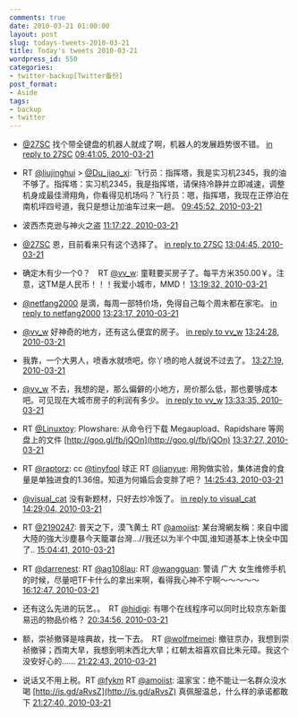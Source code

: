 ```yaml
---
comments: true
date: 2010-03-21 01:00:00
layout: post
slug: todays-tweets-2010-03-21
title: Today's tweets 2010-03-21
wordpress_id: 550
categories:
- twitter-backup[Twitter备份]
post_format:
- Aside
tags:
- backup
- twitter
---
```





  * [@27SC](http://twitter.com/27SC) 找个带全键盘的机器人就成了啊，机器人的发展趋势很不错。 [in reply to 27SC](http://twitter.com/27SC/statuses/10775218540) [09:41:05, 2010-03-21](http://twitter.com/gfrog/statuses/10799745334)





  * RT [@liujinghui](http://twitter.com/liujinghui) > [@Du_jiao_xi](http://twitter.com/Du_jiao_xi): 飞行员：指挥塔，我是实习机2345，我的油不够了。指挥塔：实习机2345，我是指挥塔，请保持冷静并立即减速，调整机身成最佳滑翔角，你看得见机场吗？飞行员：嗯，指挥塔，我现在正停泊在南机坪四号道，我只是想让加油车过来一趟。 [09:45:52, 2010-03-21](http://twitter.com/gfrog/statuses/10799927766)





  * 波西杰克逊与神火之盗 [11:17:22, 2010-03-21](http://twitter.com/gfrog/statuses/10803498460)





  * [@27SC](http://twitter.com/27SC) 恩，目前看来只有这个选择了。 [in reply to 27SC](http://twitter.com/27SC/statuses/10800495214) [13:04:45, 2010-03-21](http://twitter.com/gfrog/statuses/10807514065)





  * 确定木有少一个0？　RT [@vv_w](http://twitter.com/vv_w): 童鞋要买房子了。每平方米350.00￥。注意，这TM是人民币！！！我爱小城市，MMD！ [13:19:32, 2010-03-21](http://twitter.com/gfrog/statuses/10808012103)





  * [@netfang2000](http://twitter.com/netfang2000) 是滴，每周一部特价场，免得自己每个周末都在家宅。 [in reply to netfang2000](http://twitter.com/netfang2000/statuses/10804415552) [13:23:17, 2010-03-21](http://twitter.com/gfrog/statuses/10808136708)





  * [@vv_w](http://twitter.com/vv_w) 好神奇的地方，还有这么便宜的房子。 [in reply to vv_w](http://twitter.com/vv_w/statuses/10808066533) [13:24:28, 2010-03-21](http://twitter.com/gfrog/statuses/10808174883)





  * 我靠，一个大男人，喷香水就喷吧，你丫喷的呛人就说不过去了。 [13:27:19, 2010-03-21](http://twitter.com/gfrog/statuses/10808267952)





  * [@vv_w](http://twitter.com/vv_w) 不去，我想的是，那么偏僻的小地方，房价那么低，那也要够成本吧。可见现在大城市房子的利润有多少。 [in reply to vv_w](http://twitter.com/vv_w/statuses/10808257631) [13:33:35, 2010-03-21](http://twitter.com/gfrog/statuses/10808471194)





  * RT [@Linuxtoy](http://twitter.com/Linuxtoy): Plowshare: 从命令行下载 Megaupload、Rapidshare 等网盘上的文件 [http://goo.gl/fb/jQOn](http://goo.gl/fb/jQOn) [13:37:27, 2010-03-21](http://twitter.com/gfrog/statuses/10808594314)





  * RT [@raptorz](http://twitter.com/raptorz): cc [@tinyfool](http://twitter.com/tinyfool) 球正 RT [@lianyue](http://twitter.com/lianyue): 用狗做实验，集体进食的食量是单独进食的1.36倍。知道为何婚后会变胖了吧？ [14:25:43, 2010-03-21](http://twitter.com/gfrog/statuses/10810004532)





  * [@visual_cat](http://twitter.com/visual_cat) 没有新题材，只好去炒冷饭了。 [in reply to visual_cat](http://twitter.com/visual_cat/statuses/10808513309) [14:29:04, 2010-03-21](http://twitter.com/gfrog/statuses/10810095267)





  * RT [@2190247](http://twitter.com/2190247): 普天之下，漠飞黄土 RT [@amoiist](http://twitter.com/amoiist): 某台灣網友稱：來自中國大陸的強大沙塵暴今天籠罩台灣…//我还以为半个中国,谁知道基本上快全中国了.. [15:04:41, 2010-03-21](http://twitter.com/gfrog/statuses/10811030393)





  * RT [@darrenest](http://twitter.com/darrenest): RT [@ag108lau](http://twitter.com/ag108lau): RT [@wangguan](http://twitter.com/wangguan): 警请 广大 女生维修手机的时候，尽量吧TF卡什么的拿出来啊，看得我心神不宁啊～～～～～ [16:12:47, 2010-03-21](http://twitter.com/gfrog/statuses/10812681827)





  * 还有这么先进的玩艺。。　RT [@hidigi](http://twitter.com/hidigi): 有哪个在线程序可以同时比较京东新蛋易迅的物品价格？ [20:34:56, 2010-03-21](http://twitter.com/gfrog/statuses/10818803400)





  * 额，崇祯撤驿是啥典故，找一下去。　RT [@wolfmeimei](http://twitter.com/wolfmeimei): 撤驻京办，我想到崇祯撤驿；西南大旱，我想到明末西北大旱；红朝太祖喜欢自比朱元璋。我这个没安好心的…… [21:22:43, 2010-03-21](http://twitter.com/gfrog/statuses/10820252908)





  * 说话又不用上税。RT [@fykm](http://twitter.com/fykm) RT [@amoiist](http://twitter.com/amoiist): 温家宝：绝不能让一名群众没水喝 [http://is.gd/aRvsZ](http://is.gd/aRvsZ) 真佩服温总，什么样的承诺都敢下 [21:27:40, 2010-03-21](http://twitter.com/gfrog/statuses/10820412882)




